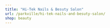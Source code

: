 ```yaml
---
title: "Hi-Tek Nails & Besuty Salon"
url: /parkville/hi-tek-nails-and-besuty-salon/
shop: beauty
---
```

